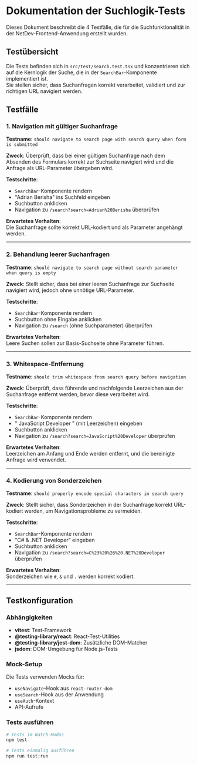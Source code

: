 # Dokumentation der Suchlogik-Tests

Dieses Dokument beschreibt die 4 Testfälle, die für die Suchfunktionalität in der NetDev-Frontend-Anwendung erstellt wurden.

## Testübersicht

Die Tests befinden sich in `src/test/search.test.tsx` und konzentrieren sich auf die Kernlogik der Suche, die in der `SearchBar`-Komponente implementiert ist.  
Sie stellen sicher, dass Suchanfragen korrekt verarbeitet, validiert und zur richtigen URL navigiert werden.

## Testfälle

### 1. Navigation mit gültiger Suchanfrage

**Testname**: `should navigate to search page with search query when form is submitted`

**Zweck**: Überprüft, dass bei einer gültigen Suchanfrage nach dem Absenden des Formulars korrekt zur Suchseite navigiert wird und die Anfrage als URL-Parameter übergeben wird.

**Testschritte**:

- `SearchBar`-Komponente rendern
- "Adrian Berisha" ins Suchfeld eingeben
- Suchbutton anklicken
- Navigation zu `/search?search=Adrian%20Berisha` überprüfen

**Erwartetes Verhalten**:  
Die Suchanfrage sollte korrekt URL-kodiert und als Parameter angehängt werden.

---

### 2. Behandlung leerer Suchanfragen

**Testname**: `should navigate to search page without search parameter when query is empty`

**Zweck**: Stellt sicher, dass bei einer leeren Suchanfrage zur Suchseite navigiert wird, jedoch ohne unnötige URL-Parameter.

**Testschritte**:

- `SearchBar`-Komponente rendern
- Suchbutton ohne Eingabe anklicken
- Navigation zu `/search` (ohne Suchparameter) überprüfen

**Erwartetes Verhalten**:  
Leere Suchen sollen zur Basis-Suchseite ohne Parameter führen.

---

### 3. Whitespace-Entfernung

**Testname**: `should trim whitespace from search query before navigation`

**Zweck**: Überprüft, dass führende und nachfolgende Leerzeichen aus der Suchanfrage entfernt werden, bevor diese verarbeitet wird.

**Testschritte**:

- `SearchBar`-Komponente rendern
- " JavaScript Developer " (mit Leerzeichen) eingeben
- Suchbutton anklicken
- Navigation zu `/search?search=JavaScript%20Developer` überprüfen

**Erwartetes Verhalten**:  
Leerzeichen am Anfang und Ende werden entfernt, und die bereinigte Anfrage wird verwendet.

---

### 4. Kodierung von Sonderzeichen

**Testname**: `should properly encode special characters in search query`

**Zweck**: Stellt sicher, dass Sonderzeichen in der Suchanfrage korrekt URL-kodiert werden, um Navigationsprobleme zu vermeiden.

**Testschritte**:

- `SearchBar`-Komponente rendern
- "C# & .NET Developer" eingeben
- Suchbutton anklicken
- Navigation zu `/search?search=C%23%20%26%20.NET%20Developer` überprüfen

**Erwartetes Verhalten**:  
Sonderzeichen wie `#`, `&` und `.` werden korrekt kodiert.

---

## Testkonfiguration

### Abhängigkeiten

- **vitest**: Test-Framework
- **@testing-library/react**: React-Test-Utilities
- **@testing-library/jest-dom**: Zusätzliche DOM-Matcher
- **jsdom**: DOM-Umgebung für Node.js-Tests

### Mock-Setup

Die Tests verwenden Mocks für:

- `useNavigate`-Hook aus `react-router-dom`
- `useSearch`-Hook aus der Anwendung
- `useAuth`-Kontext
- API-Aufrufe

### Tests ausführen

```bash
# Tests im Watch-Modus
npm test

# Tests einmalig ausführen
npm run test:run
```
